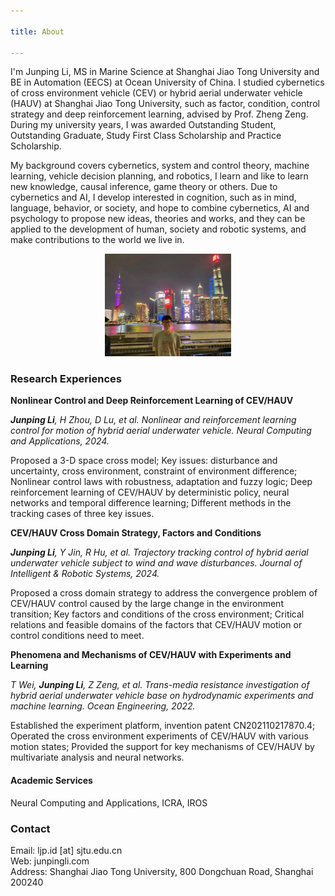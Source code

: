 ```yaml
---

title: About

---
```


I'm Junping Li, MS in Marine Science at Shanghai Jiao Tong University and BE in Automation (EECS) at Ocean University of China. I studied cybernetics of cross environment vehicle (CEV) or hybrid aerial underwater vehicle (HAUV) at Shanghai Jiao Tong University, such as factor, condition, control strategy and deep reinforcement learning, advised by Prof. Zheng Zeng. During my university years, I was awarded Outstanding Student, Outstanding Graduate, Study First Class Scholarship and Practice Scholarship.

My background covers cybernetics, system and control theory, machine learning, vehicle decision planning, and robotics, I learn and like to learn new knowledge, causal inference, game theory or others. Due to cybernetics and AI, I develop interested in cognition, such as in mind, language, behavior, or society, and hope to combine cybernetics, AI and psychology to propose new ideas, theories and works, and they can be applied to the development of human, society and robotic systems, and make contributions to the world we live in.

<div align="center">
  <img src="./pic/sh.jpg" alt=" " style="width: 40%; height: auto;">
</div>

### Research Experiences

**Nonlinear Control and Deep Reinforcement Learning of CEV/HAUV**<br>

***Junping Li**, H Zhou, D Lu, et al. Nonlinear and reinforcement learning control for motion of hybrid aerial underwater vehicle. Neural Computing and Applications, 2024.*

Proposed a 3-D space cross model; Key issues: disturbance and uncertainty, cross environment, constraint of environment difference; Nonlinear control laws with robustness, adaptation and fuzzy logic; Deep reinforcement learning of CEV/HAUV by deterministic policy, neural networks and temporal difference learning; Different methods in the tracking cases of three key issues.

**CEV/HAUV Cross Domain Strategy, Factors and Conditions**

***Junping Li**, Y Jin, R Hu, et al. Trajectory tracking control of hybrid aerial underwater vehicle subject to wind and wave disturbances. Journal of Intelligent & Robotic Systems, 2024.*

Proposed a cross domain strategy to address the convergence problem of CEV/HAUV control caused by the large change in the environment transition; Key factors and conditions of the cross environment; Critical relations and feasible domains of the factors that CEV/HAUV motion or control conditions need to meet.

**Phenomena and Mechanisms of CEV/HAUV with Experiments and Learning**

*T Wei, **Junping Li**, Z Zeng, et al. Trans-media resistance investigation of hybrid aerial underwater vehicle base on hydrodynamic experiments and machine learning. Ocean Engineering, 2022.*

Established the experiment platform, invention patent CN202110217870.4; Operated the cross environment experiments of CEV/HAUV with various motion states; Provided the support for key mechanisms of CEV/HAUV by multivariate analysis and neural networks.

#### Academic Services

Neural Computing and Applications, ICRA, IROS

### Contact
Email: ljp.id [at] sjtu.edu.cn <br>
Web: junpingli.com <br>
Address: Shanghai Jiao Tong University, 800 Dongchuan Road, Shanghai 200240





<!--
<script>document.title = "J L";</script>
-->

<!--
<script>document.querySelector('h1').innerHTML = 'J L';</script>
-->




